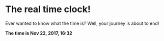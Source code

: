 # The real time clock!

Ever wanted to know what the time is? Well, your journey is about to end!

**The time is Nov 22, 2017, 16:32**